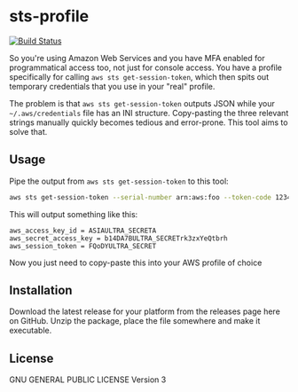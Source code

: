 # sts-profile

[![Build Status](https://travis-ci.org/Jalle19/sts-profile.svg?branch=master)](https://travis-ci.org/Jalle19/sts-profile)

So you're using Amazon Web Services and you have MFA enabled for programmatical access too, not just for console 
access. You have a profile specifically for calling `aws sts get-session-token`, which then spits out temporary 
credentials that you use in your "real" profile.

The problem is that `aws sts get-session-token` outputs JSON while your `~/.aws/credentials` file has an INI structure. 
Copy-pasting the three relevant strings manually quickly becomes tedious and error-prone. This tool aims to solve that.

## Usage

Pipe the output from `aws sts get-session-token` to this tool:

```bash
aws sts get-session-token --serial-number arn:aws:foo --token-code 123456 | sts-profile
``` 

This will output something like this:

```
aws_access_key_id = ASIAULTRA_SECRETA
aws_secret_access_key = b14DA7BULTRA_SECRETrk3zxYeQtbrh
aws_session_token = FQoDYULTRA_SECRET
```

Now you just need to copy-paste this into your AWS profile of choice

## Installation

Download the latest release for your platform from the releases page here on GitHub. Unzip the package, place the 
file somewhere and make it executable.

## License

GNU GENERAL PUBLIC LICENSE Version 3